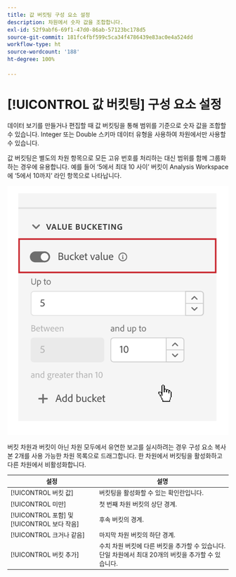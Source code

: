 ```yaml
---
title: 값 버킷팅 구성 요소 설정
description: 차원에서 숫자 값을 조합합니다.
exl-id: 52f9abf6-69f1-47d0-86ab-57123bc178d5
source-git-commit: 181fc4fbf599c5ca34f4786439e83ac0e4a524dd
workflow-type: ht
source-wordcount: '188'
ht-degree: 100%

---
```


# [!UICONTROL 값 버킷팅] 구성 요소 설정

데이터 보기를 만들거나 편집할 때 값 버킷팅을 통해 범위를 기준으로 숫자 값을 조합할 수 있습니다. Integer 또는 Double 스키마 데이터 유형을 사용하여 차원에서만 사용할 수 있습니다.

값 버킷팅은 별도의 차원 항목으로 모든 고유 번호를 처리하는 대신 범위를 함께 그룹화하는 경우에 유용합니다. 예를 들어 ‘5에서 최대 10 사이’ 버킷이 Analysis Workspace에 ‘5에서 10까지’ 라인 항목으로 나타납니다.

![값 버킷팅](../assets/value-bucketing.png)

버킷 차원과 버킷이 아닌 차원 모두에서 유연한 보고를 실시하려는 경우 구성 요소 복사본 2개를 사용 가능한 차원 목록으로 드래그합니다. 한 차원에서 버킷팅을 활성화하고 다른 차원에서 비활성화합니다.

| 설정 | 설명 |
| --- | --- |
| [!UICONTROL 버킷 값] | 버킷팅을 활성화할 수 있는 확인란입니다. |
| [!UICONTROL 미만] | 첫 번째 차원 버킷의 상단 경계. |
| [!UICONTROL 포함] 및 [!UICONTROL 보다 작음] | 후속 버킷의 경계. |
| [!UICONTROL 크거나 같음] | 마지막 차원 버킷의 하단 경계. |
| [!UICONTROL 버킷 추가] | 수치 차원 버킷에 다른 버킷을 추가할 수 있습니다. 단일 차원에서 최대 20개의 버킷을 추가할 수 있습니다. |
